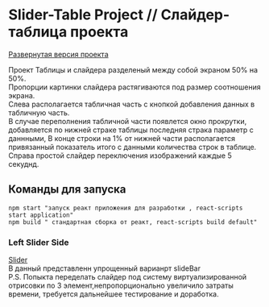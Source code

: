 # Slider-Table Project // Слайдер-таблица проекта

[Развернутая версия проекта](https://slider-table.netlify.app/)

Проект Таблицы и слайдера разделеный между собой экраном 50% на 50%. <br>
Пропорции картинки слайдера растягиваются под размер соотношения экрана. <br>
Слева располагается табличная часть с кнопкой добавления данных в табличную часть.<br>
В случае переполнения табличной части появлется окно прокрутки, добавляется по нижней страке таблицы последняя страка параметр с даннными,
В конце строки на 1% от нижней части располагается привязанный показатель итого с данными количества строк в таблице.
Справа простой слайдер переключения изображений каждые 5 секуднд.

## Команды для запуска

```
npm start "запуск реакт приложения для разработки , react-scripts start application" 
npm build " стандартная сборка от реакт, react-scripts build default"

```

### Left Slider Side
[Slider](src/components/Slider/Slider.tsx)<br>
В данный представленн упрощенный варианрт slideBar <br>
P.S. Попыкта переделать слайдер под систему виртуализированной отрисовки по 3 элемент,непропорционально увеличило затраты времени, требуется дальнейшее тестирование и доработка. 
